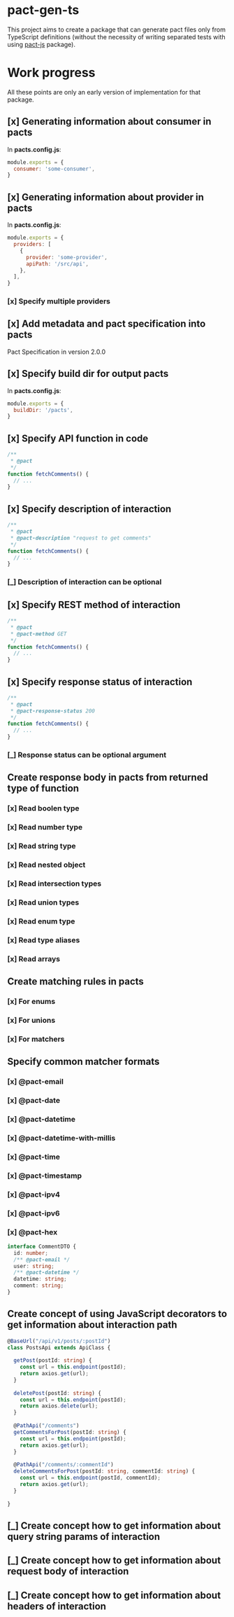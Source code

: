 # pact-gen-ts

This project aims to create a package that can generate pact files only from TypeScript definitions (without the necessity of writing separated tests with using [pact-js](https://github.com/pact-foundation/pact-js) package).

# Work progress

All these points are only an early version of implementation for that package.

## [x] Generating information about consumer in pacts

In **pacts.config.js**:
```js
module.exports = {
  consumer: 'some-consumer',
}
```

## [x] Generating information about provider in pacts

In **pacts.config.js**:
```js
module.exports = {
  providers: [
    {
      provider: 'some-provider',
      apiPath: '/src/api',
    },
  ],
}
```

### [x] Specify multiple providers

## [x] Add metadata and pact specification into pacts

Pact Specification in version 2.0.0

## [x] Specify build dir for output pacts

In **pacts.config.js**:
```js
module.exports = {
  buildDir: '/pacts',
}
```

## [x] Specify API function in code

```ts
/**
 * @pact
 */
function fetchComments() {
  // ...
}
```

## [x] Specify description of interaction

```ts
/**
 * @pact
 * @pact-description "request to get comments"
 */
function fetchComments() {
  // ...
}
```

### [_] Description of interaction can be optional

## [x] Specify REST method of interaction

```ts
/**
 * @pact
 * @pact-method GET
 */
function fetchComments() {
  // ...
}
```

## [x] Specify response status of interaction

```ts
/**
 * @pact
 * @pact-response-status 200
 */
function fetchComments() {
  // ...
}
```

### [_] Response status can be optional argument

## Create response body in pacts from returned type of function

### [x] Read boolen type
### [x] Read number type
### [x] Read string type
### [x] Read nested object
### [x] Read intersection types
### [x] Read union types
### [x] Read enum type
### [x] Read type aliases
### [x] Read arrays

## Create matching rules in pacts

### [x] For enums
### [x] For unions
### [x] For matchers

## Specify common matcher formats

### [x] @pact-email
### [x] @pact-date
### [x] @pact-datetime
### [x] @pact-datetime-with-millis
### [x] @pact-time
### [x] @pact-timestamp
### [x] @pact-ipv4
### [x] @pact-ipv6
### [x] @pact-hex

```ts
interface CommentDTO {
  id: number;
  /** @pact-email */
  user: string;
  /** @pact-datetime */
  datetime: string;
  comment: string;
}
```

## Create concept of using JavaScript decorators to get information about interaction path

```ts
@BaseUrl("/api/v1/posts/:postId")
class PostsApi extends ApiClass {
  
  getPost(postId: string) {
    const url = this.endpoint(postId);
    return axios.get(url);
  }
  
  deletePost(postId: string) {
    const url = this.endpoint(postId);
    return axios.delete(url);
  }
  
  @PathApi("/comments")
  getCommentsForPost(postId: string) {
    const url = this.endpoint(postId);
    return axios.get(url);
  }
  
  @PathApi("/comments/:commentId")
  deleteCommentsForPost(postId: string, commentId: string) {
    const url = this.endpoint(postId, commentId);
    return axios.get(url);
  }
  
}
```

## [_] Create concept how to get information about query string params of interaction

## [_] Create concept how to get information about request body of interaction

## [_] Create concept how to get information about headers of interaction
